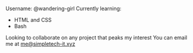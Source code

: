 Username: @wandering-girl
Currently learning:
- HTML and CSS
- Bash

Looking to collaborate on any project that peaks my interest
You can email me at [me@simpletech-it.xyz](mailto:me@simpletech-it.xyz)

